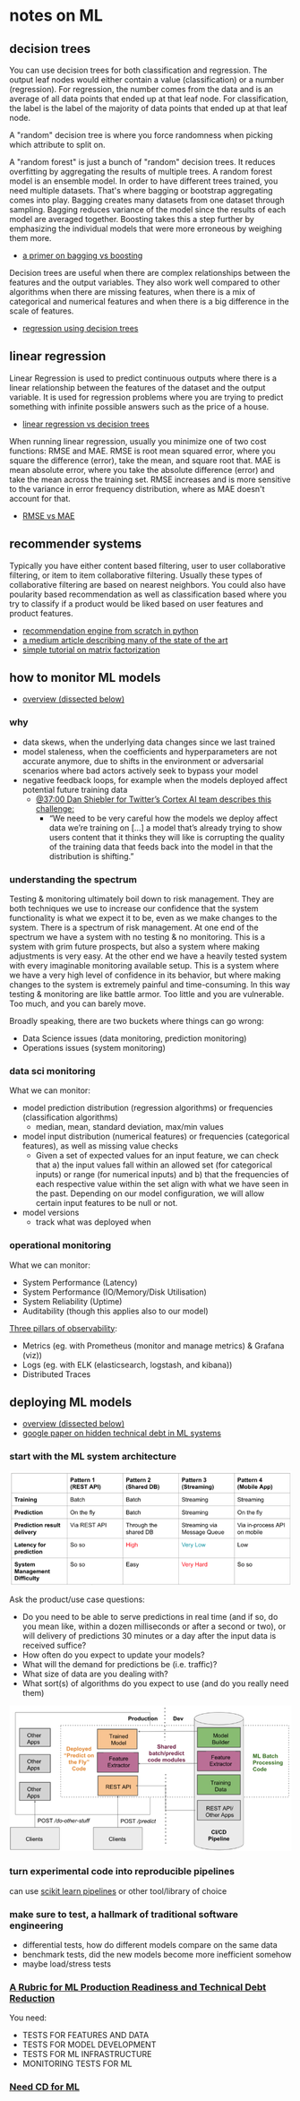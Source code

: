 # notes on ML

## decision trees

You can use decision trees for both classification and regression. The output leaf nodes would either contain a value (classification) or a number (regression). For regression, the number comes from the data and is an average of all data points that ended up at that leaf node. For classification, the label is the label of the majority of data points that ended up at that leaf node.

A "random" decision tree is where you force randomness when picking which attribute to split on.

A "random forest" is just a bunch of "random" decision trees. It reduces overfitting by aggregating the results of multiple trees. A random forest model is an ensemble model. In order to have different trees trained, you need multiple datasets. That's where bagging or bootstrap aggregating comes into play. Bagging creates many datasets from one dataset through sampling. Bagging reduces variance of the model since the results of each model are averaged together. Boosting takes this a step further by emphasizing the individual models that were more erroneous by weighing them more.

* [a primer on bagging vs boosting](https://analyticsindiamag.com/primer-ensemble-learning-bagging-boosting/)

Decision trees are useful when there are complex relationships between the features and the output variables. They also work well compared to other algorithms when there are missing features, when there is a mix of categorical and numerical features and when there is a big difference in the scale of features.

* [regression using decision trees](https://saedsayad.com/decision_tree_reg.htm)

## linear regression

Linear Regression is used to predict continuous outputs where there is a linear relationship between the features of the dataset and the output variable. It is used for regression problems where you are trying to predict something with infinite possible answers such as the price of a house.

* [linear regression vs decision trees](https://mlcorner.com/linear-regression-vs-decision-trees/)

When running linear regression, usually you minimize one of two cost functions: RMSE and MAE.
RMSE is root mean squared error, where you square the difference (error), take the mean, and square root that.
MAE is mean absolute error, where you take the absolute difference (error) and take the mean across the training set.
RMSE increases and is more sensitive to the variance in error frequency distribution, where as MAE doesn't account for that.

* [RMSE vs MAE](https://medium.com/human-in-a-machine-world/mae-and-rmse-which-metric-is-better-e60ac3bde13d)

## recommender systems

Typically you have either content based filtering, user to user collaborative filtering, or item to item collaborative filtering. Usually these types of collaborative filtering are based on nearest neighbors. You could also have poularity based recommendation as well as classification based where you try to classify if a product would be liked based on user features and product features.

* [recommendation engine from scratch in python](https://www.analyticsvidhya.com/blog/2018/06/comprehensive-guide-recommendation-engine-python/)
* [a medium article describing many of the state of the art](https://medium.com/@madasamy/introduction-to-recommendation-systems-and-how-to-design-recommendation-system-that-resembling-the-9ac167e30e95)
* [simple tutorial on matrix factorization](http://www.quuxlabs.com/blog/2010/09/matrix-factorization-a-simple-tutorial-and-implementation-in-python/)

## how to monitor ML models

* [overview (dissected below)](https://christophergs.com/machine%20learning/2020/03/14/how-to-monitor-machine-learning-models/)

### why

* data skews, when the underlying data changes since we last trained
* model staleness, when the coefficients and hyperparameters are not accurate anymore, due to shifts in the environment or adversarial scenarios where bad actors actively seek to bypass your model
* negative feedback loops, for example when the models deployed affect potential future training data
  * [@37:00 Dan Shiebler for Twitter’s Cortex AI team describes this challenge:](https://www.superdatascience.com/podcast/machine-learning-at-twitter)
    * “We need to be very careful how the models we deploy affect data we’re training on […] a model that’s already trying to show users content that it thinks they will like is corrupting the quality of the training data that feeds back into the model in that the distribution is shifting.”

### understanding the spectrum

Testing & monitoring ultimately boil down to risk management. They are both techniques we use to increase our confidence that the system functionality is what we expect it to be, even as we make changes to the system. There is a spectrum of risk management. At one end of the spectrum we have a system with no testing & no monitoring. This is a system with grim future prospects, but also a system where making adjustments is very easy. At the other end we have a heavily tested system with every imaginable monitoring available setup. This is a system where we have a very high level of confidence in its behavior, but where making changes to the system is extremely painful and time-consuming. In this way testing & monitoring are like battle armor. Too little and you are vulnerable. Too much, and you can barely move.

Broadly speaking, there are two buckets where things can go wrong:

* Data Science issues (data monitoring, prediction monitoring)
* Operations issues (system monitoring)

### data sci monitoring

What we can monitor:

* model prediction distribution (regression algorithms) or frequencies (classification algorithms)
  * median, mean, standard deviation, max/min values
* model input distribution (numerical features) or frequencies (categorical features), as well as missing value checks
  * Given a set of expected values for an input feature, we can check that a) the input values fall within an allowed set (for categorical inputs) or range (for numerical inputs) and b) that the frequencies of each respective value within the set align with what we have seen in the past. Depending on our model configuration, we will allow certain input features to be null or not.
* model versions
  * track what was deployed when

### operational monitoring

What we can monitor:

* System Performance (Latency)
* System Performance (IO/Memory/Disk Utilisation)
* System Reliability (Uptime)
* Auditability (though this applies also to our model)

[Three pillars of observability](https://grafana.com/blog/2019/10/21/whats-next-for-observability/):

* Metrics (eg. with Prometheus (monitor and manage metrics) & Grafana (viz))
* Logs (eg. with ELK (elasticsearch, logstash, and kibana))
* Distributed Traces

## deploying ML models

* [overview (dissected below)](https://christophergs.com/machine%20learning/2019/03/17/how-to-deploy-machine-learning-models/)
* [google paper on hidden technical debt in ML systems](https://papers.nips.cc/paper/5656-hidden-technical-debt-in-machine-learning-systems.pdf)

### start with the ML system architecture

![ml architecture image](docs/ml_system_architectures.jpg "ML System Architectures")

Ask the product/use case questions:

* Do you need to be able to serve predictions in real time (and if so, do you mean like, within a dozen milliseconds or after a second or two), or will delivery of predictions 30 minutes or a day after the input data is received suffice?
* How often do you expect to update your models?
* What will the demand for predictions be (i.e. traffic)?
* What size of data are you dealing with?
* What sort(s) of algorithms do you expect to use (and do you really need them)

![example architecture image](docs/example_architecture.jpg "Example ML Architecture")

### turn experimental code into reproducible pipelines

can use [scikit learn pipelines](https://scikit-learn.org/stable/modules/generated/sklearn.pipeline.Pipeline.html) or other tool/library of choice

### make sure to test, a hallmark of traditional software engineering

* differential tests, how do different models compare on the same data
* benchmark tests, did the new models become more inefficient somehow
* maybe load/stress tests

### [A Rubric for ML Production Readiness and Technical Debt Reduction](https://storage.googleapis.com/pub-tools-public-publication-data/pdf/aad9f93b86b7addfea4c419b9100c6cdd26cacea.pdf)

You need:

* TESTS FOR FEATURES AND DATA
* TESTS FOR MODEL DEVELOPMENT
* TESTS FOR ML INFRASTRUCTURE
* MONITORING TESTS FOR ML

### [Need CD for ML](https://martinfowler.com/articles/cd4ml.html)
